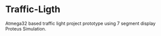 # Traffic-Ligth
Atmega32 based traffic light project prototype using 7 segment display Proteus Simulation.
